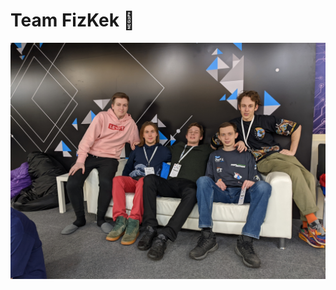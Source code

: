 # Team FizKek 👋

![Team FizKek](https://github.com/FizKek/.github/blob/8958a573958f13710cc493587b81885cd5f829ef/profile/images/our_team.jpg "Title")
